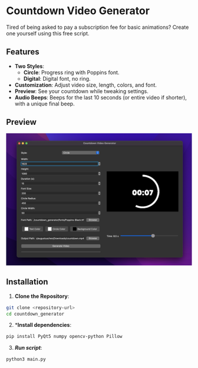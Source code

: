 # Countdown Video Generator

Tired of being asked to pay a subscription fee for basic animations? Create one yourself using this free script.

## Features

- **Two Styles**:
  - **Circle**: Progress ring with Poppins font.
  - **Digital**: Digital font, no ring.
- **Customization**: Adjust video size, length, colors, and font.
- **Preview**: See your countdown while tweaking settings.
- **Audio Beeps**: Beeps for the last 10 seconds (or entire video if shorter), with a unique final beep.

## Preview

![Interface Preview](preview.png)

## Installation

1. **Clone the Repository**:
```bash
git clone <repository-url>
cd countdown_generator
```

2. ***Install dependencies**:
```bash
pip install PyQt5 numpy opencv-python Pillow
```

3. ***Run script***:
```bash
python3 main.py
```